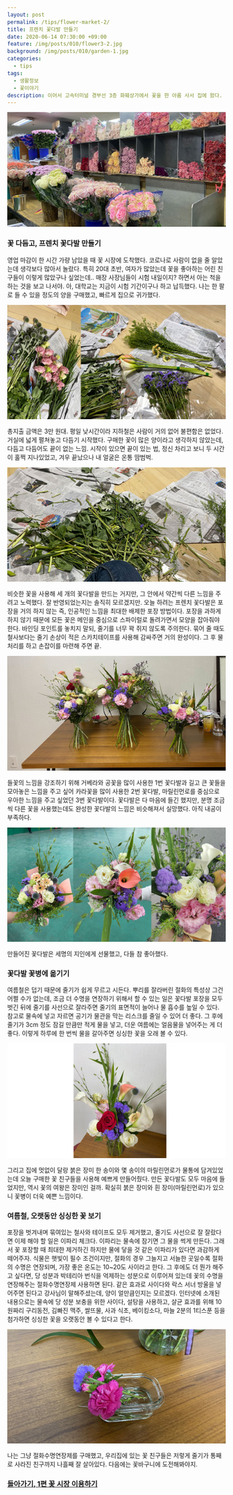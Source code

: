 ```yaml
---
layout: post
permalink: /tips/flower-market-2/
title: 프렌치 꽃다발 만들기
date: 2020-06-14 07:30:00 +09:00
feature: /img/posts/010/flower3-2.jpg
background: /img/posts/010/garden-1.jpg
categories:
  - tips
tags:
  - 생활정보
  - 꽃이야기
description: 이어서 고속터미널 경부선 3층 화훼상가에서 꽃을 한 아름 사서 집에 왔다. 프렌치 꽃다발은 무심한 듯 러프하게 묶은 느낌, 인위적인 포장을 최소화 한 포장법이다.
---
```


![꽃시장](/img/posts/010/flower-4.jpg)

### 꽃 다듬고, 프렌치 꽃다발 만들기

영업 마감이 한 시간 가량 남았을 때 꽃 시장에 도착했다. 코로나로 사람이 없을 줄 알았는데 생각보다 많아서 놀랐다. 특히 20대 초반, 여자가 많았는데 꽃을 좋아하는 어린 친구들이 이렇게 많았구나 싶었는데.. 매장 사장님들이 시험 내일이지? 하면서 아는 척을 하는 것을 보고 나서야. 아, 대학교는 지금이 시험 기간이구나 하고 납득했다. 나는 한 팔로 들 수 있을 정도의 양을 구매했고, 빠르게 집으로 귀가했다. 

![꽃다듬기](/img/posts/010/flower-put.jpg)

총지출 금액은 3만 원대. 평일 낮시간이라 지하철은 사람이 거의 없어 불편함은 없었다. 거실에 넓게 펼쳐놓고 다듬기 시작했다. 구매한 꽃이 많은 양이라고 생각하지 않았는데, 다듬고 다듬어도 끝이 없는 느낌. 시작이 있으면 끝이 있는 법, 정신 차리고 보니 두 시간이 훌쩍 지나있었고, 겨우 끝났으나 내 얼굴은 온통 땀범벅.

![꽃다듬기](/img/posts/010/leaf.jpg)

비슷한 꽃을 사용해 세 개의 꽃다발을 만드는 거지만, 그 안에서 약간씩 다른 느낌을 주려고 노력했다. 잘 반영되었는지는 솔직히 모르겠지만. 오늘 하려는 프렌치 꽃다발은 포장을 거의 하지 않는 즉, 인공적인 느낌을 최대한 배제한 포장 방법이다. 포장을 과하게 하지 않기 때문에 모든 꽃은 메인을 중심으로 스파이럴로 돌려가면서 모양을 잡아줘야 한다. 바인딩 포인트를 놓치지 말되, 줄기를 너무 꽉 쥐지 않도록 주의한다. 묶어 줄 때도 철사보다는 줄기 손상이 적은 스카치테이프를 사용해 감싸주면 거의 완성이다. 그 후 물 처리를 하고 손잡이를 마련해 주면 끝. 

![완성](/img/posts/010/done-flower.jpg)

들꽃의 느낌을 강조하기 위해 거베라와 공꽃을 많이 사용한 1번 꽃다발과 길고 큰 꽃들을 모아놓은 느낌을 주고 싶어 카라꽃을 많이 사용한 2번 꽃다발, 마릴린먼로를 중심으로 우아한 느낌을 주고 싶었던 3번 꽃다발이다. 꽃다발은 다 마음에 들긴 했지만, 분명 조금씩 다른 꽃을 사용했는데도 완성한 꽃다발의 느낌은 비슷해져서 실망했다. 아직 내공이 부족하다. 

![인증샷](/img/posts/010/flower3.jpg)

만들어진 꽃다발은 세명의 지인에게 선물했고, 다들 참 좋아했다. 

### 꽃다발 꽃병에 옮기기

여름철은 덥기 때문에 줄기가 쉽게 무르고 시든다. 뿌리를 잘라버린 절화의 특성상 그건 어쩔 수가 없는데, 조금 더 수명을 연장하기 위해서 할 수 있는 일은 꽃다발 포장을 모두 벗긴 뒤에 줄기를 사선으로 잘라주면 줄기의 표면적이 늘어나 물 흡수를 높일 수 있다. 참고로 물속에 넣고 자르면 공기가 물관을 막는 리스크를 줄일 수 있어 더 좋다. 그 후에 줄기가 3cm 정도 잠길 만큼만 적게 물을 넣고, 더운 여름에는 얼음물을 넣어주는 게 더 좋다. 이렇게 하루에 한 번씩 물을 갈아주면 싱싱한 꽃을 오래 볼 수 있다.

![꽃병](/img/posts/010/flower-last.jpg)

그리고 집에 멋없이 달랑 붉은 장미 한 송이와 몇 송이의 마릴린먼로가 물통에 담겨있었는데 오늘 구매한 꽃 친구들을 사용해 예쁘게 만들어줬다. 만든 꽃다발도 모두 마음에 들었지만, 역시 꽃의 여왕은 장미인 걸까. 확실히 붉은 장미와 흰 장미(마릴린먼로)가 있으니 꽃병이 더욱 예쁜 느낌이다. 

### 여름철, 오랫동안 싱싱한 꽃 보기

포장을 벗겨내며 묶여있는 철사와 테이프도 모두 제거했고, 줄기도 사선으로 잘 잘랐다면 이제 해야 할 일은 이파리 체크다. 이파리는 물속에 잠기면 그 물을 썩게 만든다. 그래서 꽃 포장할 때 최대한 제거하긴 하지만 물에 닿을 것 같은 이파리가 있다면 과감하게 떼어주자. 식물은 햇빛이 필수 조건이지만, 절화의 경우 그늘지고 서늘한 곳일수록 절화의 수명은 연장되며, 가장 좋은 온도는 10~20도 사이라고 한다. 그 후에도 더 뭔가 해주고 싶다면, 당 성분과 박테리아 번식을 억제하는 성분으로 이루어져 있는데 꽃의 수명을 연장해주는 절화수명연장제 사용하면 된다. 같은 효과로 사이다와 락스 서너 방울을 넣어주면 된다고 강사님이 말해주셨는데, 양이 얼만큼인지는 모르겠다. 인터넷에 소개된 내용으로는 물속에 당 성분 보충을 위한 사이다, 설탕을 사용하고, 살균 효과를 위해 10원짜리 구리동전, 김빠진 맥주, 쌀뜨물, 사과 식초, 베이킹소다, 마늘 2분의 1티스푼 등을 첨가하면 싱싱한 꽃을 오랫동안 볼 수 있다고 한다. 

![꽃](/img/posts/010/last.jpg)

나는 그냥 절화수명연장제를 구매했고, 우리집에 있는 꽃 친구들은 저렇게 줄기가 통째로 사라진 친구까지 나흘째 잘 살아있다. 다음에는 꽃바구니에 도전해봐야지.

### [돌아가기, 1편 꽃 시장 이용하기](https://thisisthereason.com/flower-market-1/)


